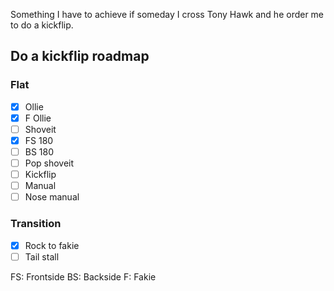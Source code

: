 Something I have to achieve if someday I cross Tony Hawk and he order me to do a kickflip.  

## Do a kickflip roadmap

### Flat
- [x] Ollie
- [x] F Ollie
- [ ] Shoveit
- [x] FS 180
- [ ] BS 180
- [ ] Pop shoveit
- [ ] Kickflip
- [ ] Manual
- [ ] Nose manual

### Transition
- [x] Rock to fakie
- [ ] Tail stall

FS: Frontside
BS: Backside
F: Fakie
